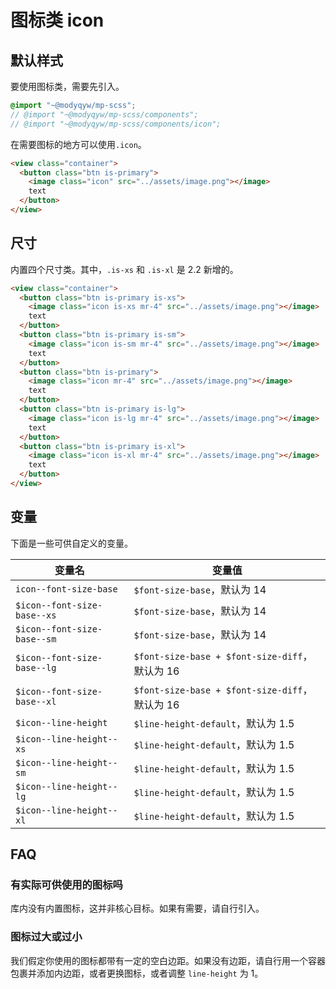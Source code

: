 # 图标类 icon

## 默认样式

要使用图标类，需要先引入。

```scss
@import "~@modyqyw/mp-scss";
// @import "~@modyqyw/mp-scss/components";
// @import "~@modyqyw/mp-scss/components/icon";
```

在需要图标的地方可以使用`.icon`。

```html
<view class="container">
  <button class="btn is-primary">
    <image class="icon" src="../assets/image.png"></image>
    text
  </button>
</view>
```

## 尺寸

内置四个尺寸类。其中，`.is-xs` 和 `.is-xl` 是 2.2 新增的。

```html
<view class="container">
  <button class="btn is-primary is-xs">
    <image class="icon is-xs mr-4" src="../assets/image.png"></image>
    text
  </button>
  <button class="btn is-primary is-sm">
    <image class="icon is-sm mr-4" src="../assets/image.png"></image>
    text
  </button>
  <button class="btn is-primary">
    <image class="icon mr-4" src="../assets/image.png"></image>
    text
  </button>
  <button class="btn is-primary is-lg">
    <image class="icon is-lg mr-4" src="../assets/image.png"></image>
    text
  </button>
  <button class="btn is-primary is-xl">
    <image class="icon is-xl mr-4" src="../assets/image.png"></image>
    text
  </button>
</view>
```

## 变量 <Badge text="2.2 新增">

下面是一些可供自定义的变量。

|变量名|变量值|
|---|---|
|`icon--font-size-base`|`$font-size-base`，默认为 14|
|`$icon--font-size-base--xs`|`$font-size-base`，默认为 14|
|`$icon--font-size-base--sm`|`$font-size-base`，默认为 14|
|`$icon--font-size-base--lg`|`$font-size-base + $font-size-diff`，默认为 16|
|`$icon--font-size-base--xl`|`$font-size-base + $font-size-diff`，默认为 16|
|`$icon--line-height`|`$line-height-default`，默认为 1.5|
|`$icon--line-height--xs`|`$line-height-default`，默认为 1.5|
|`$icon--line-height--sm`|`$line-height-default`，默认为 1.5|
|`$icon--line-height--lg`|`$line-height-default`，默认为 1.5|
|`$icon--line-height--xl`|`$line-height-default`，默认为 1.5|

## FAQ

### 有实际可供使用的图标吗

库内没有内置图标，这并非核心目标。如果有需要，请自行引入。

### 图标过大或过小

我们假定你使用的图标都带有一定的空白边距。如果没有边距，请自行用一个容器包裹并添加内边距，或者更换图标，或者调整 `line-height` 为 1。
